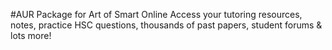 #AUR Package for Art of Smart Online
Access your tutoring resources, notes, practice HSC questions, thousands of past papers, student forums & lots more!
